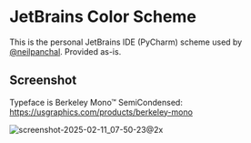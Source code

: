 # JetBrains Color Scheme

This is the personal JetBrains IDE (PyCharm) scheme used by [@neilpanchal](https://github.com/neilpanchal). Provided as-is.

## Screenshot

Typeface is Berkeley Mono™ SemiCondensed: https://usgraphics.com/products/berkeley-mono

![screenshot-2025-02-11_07-50-23@2x](https://github.com/user-attachments/assets/47590f0f-a6ca-4d6b-9e73-58f5861b2c7b)
